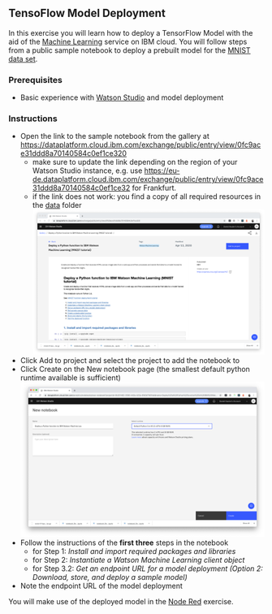 ## TensoFlow Model Deployment

In this exercise you will learn how to deploy a TensorFlow Model with the aid of the [Machine Learning](https://cloud.ibm.com/catalog/services/machine-learning) service on IBM cloud.  You will follow steps from a public sample notebook to deploy a prebuilt model for the [MNIST data set](https://en.wikipedia.org/wiki/MNIST_database).

### Prerequisites
- Basic experience with [Watson Studio](https://dataplatform.cloud.ibm.com) and model deployment

### Instructions
- Open the link to the sample notebook from the gallery at https://dataplatform.cloud.ibm.com/exchange/public/entry/view/0fc9ace31ddd8a70140584c0ef1ce320
  - make sure to update the link depending on the region of your Watson Studio instance, e.g. use https://eu-de.dataplatform.cloud.ibm.com/exchange/public/entry/view/0fc9ace31ddd8a70140584c0ef1ce32 for Frankfurt.
  - if the link does not work: you find a copy of all required resources in the [data](./data) folder
![](./screenshots/1.png)
- Click Add to project and select the project to add the notebook to
- Click Create on the New notebook page (the smallest default python runtime available is sufficient)
![](./screenshots/2.png)
- Follow the instructions of the **first three** steps in the notebook
  - for Step 1:  _Install and import required packages and libraries_
  - for Step 2: _Instantiate a Watson Machine Learning client object_
  - for Step 3.2: _Get an endpoint URL for a model deployment (Option 2: Download, store, and deploy a sample model)_ 
- Note the endpoint URL of the model deployment

You will make use of the deployed model in the [Node Red](../node-red/) exercise.
